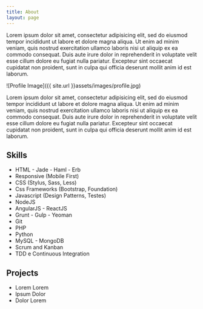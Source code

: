 ```yaml
---
title: About
layout: page
---
```


Lorem ipsum dolor sit amet, consectetur adipisicing elit, sed do eiusmod
tempor incididunt ut labore et dolore magna aliqua. Ut enim ad minim veniam,
quis nostrud exercitation ullamco laboris nisi ut aliquip ex ea commodo
consequat. Duis aute irure dolor in reprehenderit in voluptate velit esse
cillum dolore eu fugiat nulla pariatur. Excepteur sint occaecat cupidatat non
proident, sunt in culpa qui officia deserunt mollit anim id est laborum.

![Profile Image]({{ site.url }}assets/images/profile.jpg)

Lorem ipsum dolor sit amet, consectetur adipisicing elit, sed do eiusmod
tempor incididunt ut labore et dolore magna aliqua. Ut enim ad minim veniam,
quis nostrud exercitation ullamco laboris nisi ut aliquip ex ea commodo
consequat. Duis aute irure dolor in reprehenderit in voluptate velit esse
cillum dolore eu fugiat nulla pariatur. Excepteur sint occaecat cupidatat non
proident, sunt in culpa qui officia deserunt mollit anim id est laborum.

## Skills
- HTML - Jade - Haml - Erb
- Responsive (Mobile First)
- CSS (Stylus, Sass, Less)
- Css Frameworks (Bootstrap, Foundation)
- Javascript (Design Patterns, Testes)
- NodeJS
- AngularJS - ReactJS
- Grunt - Gulp - Yeoman
 - Git
- PHP
- Python
- MySQL - MongoDB
- Scrum and Kanban
- TDD e Continuous Integration

## Projects

- Lorem Lorem
- Ipsum Dolor
- Dolor Lorem
